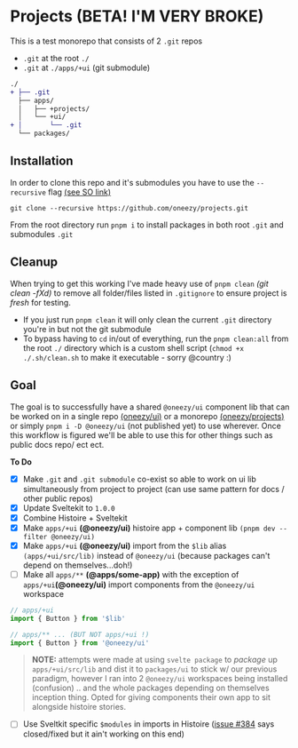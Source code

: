 # Projects (BETA! I'M VERY BROKE)
This is a test monorepo that consists of 2 `.git` repos
- `.git` at the root `./`
- `.git` at `./apps/+ui` (git submodule)

```diff
./
+ ├── .git
  ├── apps/
  │   ├── +projects/
  │   └── +ui/
+ │       └── .git
  └── packages/
```
## Installation
In order to clone this repo and it's submodules you have to use the `--recursive` flag [(see SO link)](https://stackoverflow.com/a/46774204/301250)
```
git clone --recursive https://github.com/oneezy/projects.git
```
From the root directory run `pnpm i` to install packages in both root `.git` and submodules `.git`

## Cleanup
When trying to get this working I've made heavy use of `pnpm clean` *(git clean -fXd)* to remove all folder/files listed in `.gitignore` to ensure project is *fresh* for testing.
- If you just run `pnpm clean` it will only clean the current `.git` directory you're in but not the git submodule
- To bypass having to `cd` in/out of everything, run the `pnpm clean:all` from the root `./` directory which is a custom shell script (`chmod +x ./.sh/clean.sh` to make it executable - sorry @country :)

## Goal
The goal is to successfully have a shared `@oneezy/ui` component lib that can be worked on in a single repo [(oneezy/ui)](https://github.com/oneezy/ui) or a monorepo [(oneezy/projects)](https://github.com/oneezy/projects) or simply `pnpm i -D @oneezy/ui` (not published yet) to use wherever. Once this workflow is figured we'll be able to use this for other things such as public docs repo/ ect ect.

**To Do**
- [x] Make `.git` and `.git submodule` co-exist so able to work on ui lib simultaneously from project to project (can use same pattern for docs / other public repos)
- [x] Update Sveltekit to `1.0.0`
- [x] Combine Histoire + Sveltekit 
- [x] Make `apps/+ui` **(@oneezy/ui)** histoire app + component lib `(pnpm dev --filter @oneezy/ui)`
- [x] Make `apps/+ui` **(@oneezy/ui)** import from the `$lib` alias `(apps/+ui/src/lib)` instead of `@oneezy/ui` (because packages can't depend on themselves...doh!)
- [ ] Make all `apps/**` **(@apps/some-app)** with the exception of `apps/+ui`**(@oneezy/ui)** import components from the `@oneezy/ui` workspace
```js
// apps/+ui
import { Button } from '$lib'

// apps/** ... (BUT NOT apps/+ui !)
import { Button } from '@oneezy/ui'
```
> **NOTE:** attempts were made at using `svelte package` to *package* up `apps/+ui/src/lib` and dist it to `packages/ui` to stick w/ our previous paradigm, however I ran into 2 `@oneezy/ui` workspaces being installed (confusion) .. and the whole packages depending on themselves inception thing. Opted for giving components their own app to sit alongside histoire stories.
- [ ] Use Sveltkit specific `$modules` in imports in Histoire ([issue #384](https://github.com/histoire-dev/histoire/issues/384) says closed/fixed but it ain't working on this end)